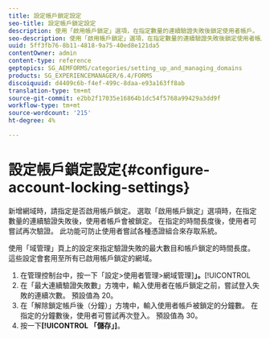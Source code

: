 ```yaml
---
title: 設定帳戶鎖定設定
seo-title: 設定帳戶鎖定設定
description: 使用「啟用帳戶鎖定」選項，在指定數量的連續驗證失敗後鎖定使用者帳戶。
seo-description: 使用「啟用帳戶鎖定」選項，在指定數量的連續驗證失敗後鎖定使用者帳戶。
uuid: 5ff3fb76-8b11-4818-9a75-40ed8e121da5
contentOwner: admin
content-type: reference
geptopics: SG_AEMFORMS/categories/setting_up_and_managing_domains
products: SG_EXPERIENCEMANAGER/6.4/FORMS
discoiquuid: d4409c6b-f4ef-499c-8daa-e93a163ff8ab
translation-type: tm+mt
source-git-commit: e2bb2f17035e16864b1dc54f5768a99429a3dd9f
workflow-type: tm+mt
source-wordcount: '215'
ht-degree: 4%

---
```



# 設定帳戶鎖定設定{#configure-account-locking-settings}

新增網域時，請指定是否啟用帳戶鎖定。 選取「啟用帳戶鎖定」選項時，在指定數量的連續驗證失敗後，使用者帳戶會被鎖定。 在指定的時間長度後，使用者可嘗試再次驗證。 此功能可防止使用者嘗試各種憑證組合來存取系統。

使用「域管理」頁上的設定來指定驗證失敗的最大數目和帳戶鎖定的時間長度。 這些設定會套用至所有已啟用帳戶鎖定的網域。

1. 在管理控制台中，按一下「設定>使用者管理>網域管理&#x200B;]**」。**[!UICONTROL 
1. 在「最大連續驗證失敗數」方塊中，輸入使用者在帳戶鎖定之前，嘗試登入失敗的連續次數。 預設值為 20。
1. 在「解除鎖定帳戶後（分鐘）」方塊中，輸入使用者帳戶被鎖定的分鐘數。 在指定的分鐘數後，使用者可嘗試再次登入。 預設值為 30。
1. 按一下&#x200B;**[!UICONTROL 「儲存」]**。

